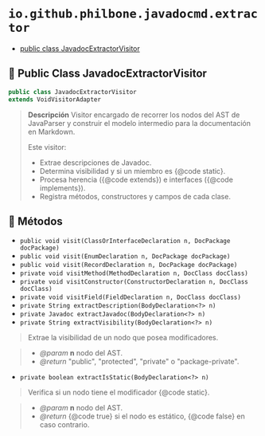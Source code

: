 # `io.github.philbone.javadocmd.extractor`

- [public class JavadocExtractorVisitor](#-public-class-javadocextractorvisitor)
## 📘 Public Class JavadocExtractorVisitor

```java
public class JavadocExtractorVisitor
extends VoidVisitorAdapter
```
> **Descripción**
> Visitor encargado de recorrer los nodos del AST de JavaParser y construir el
> modelo intermedio para la documentación en Markdown.
> 
> <p>Este visitor:</p>
> <ul>
>   <li>Extrae descripciones de Javadoc.</li>
>   <li>Determina visibilidad y si un miembro es {@code static}.</li>
>   <li>Procesa herencia ({@code extends}) e interfaces ({@code implements}).</li>
>   <li>Registra métodos, constructores y campos de cada clase.</li>
> </ul>

## 🧮 Métodos

- `public void visit(ClassOrInterfaceDeclaration n, DocPackage docPackage)`
- `public void visit(EnumDeclaration n, DocPackage docPackage)`
- `public void visit(RecordDeclaration n, DocPackage docPackage)`
- `private void visitMethod(MethodDeclaration n, DocClass docClass)`
- `private void visitConstructor(ConstructorDeclaration n, DocClass docClass)`
- `private void visitField(FieldDeclaration n, DocClass docClass)`
- `private String extractDescription(BodyDeclaration<?> n)`
- `private Javadoc extractJavadoc(BodyDeclaration<?> n)`
- `private String extractVisibility(BodyDeclaration<?> n)`
> Extrae la visibilidad de un nodo que posea modificadores.

> - *@param* **n** nodo del AST.
> - *@return* "public", "protected", "private" o "package-private".
- `private boolean extractIsStatic(BodyDeclaration<?> n)`
> Verifica si un nodo tiene el modificador {@code static}.

> - *@param* **n** nodo del AST.
> - *@return* {@code true} si el nodo es estático, {@code false} en caso contrario.
